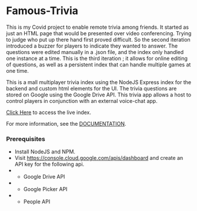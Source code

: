 # Famous-Trivia
This is my Covid project to enable remote trivia among friends.  It started as just
an HTML page that would be presented over video conferencing.  Trying to judge who put
up there hand first proved difficult.  So the second iteration introduced a buzzer
for players to indicate they wanted to answer.  The questions were edited manually in a
.json file, and the index only handled one instance at a time.  This is the third iteration
; it allows for online editing of questions, as well as a persistent index that can handle
multiple games at one time.

This is a mall multiplayer trivia index using the NodeJS Express index for the backend and custom
html elements for the UI.  The trivia questions are stored on Google using the Google Drive
API.  This trivia app allows a host to control players in conjunction with an external 
voice-chat app.

[Click Here](https://frar.ca/trivia/host.ejs) to access the live index.

For more information, see the [DOCUMENTATION](https://thaerious.github.io/famous-trivia/).

### Prerequisites
* Install NodeJS and NPM.
* Visit https://console.cloud.google.com/apis/dashboard and create an API key for the following api.
* * Google Drive API
* * Google Picker API
* * People API